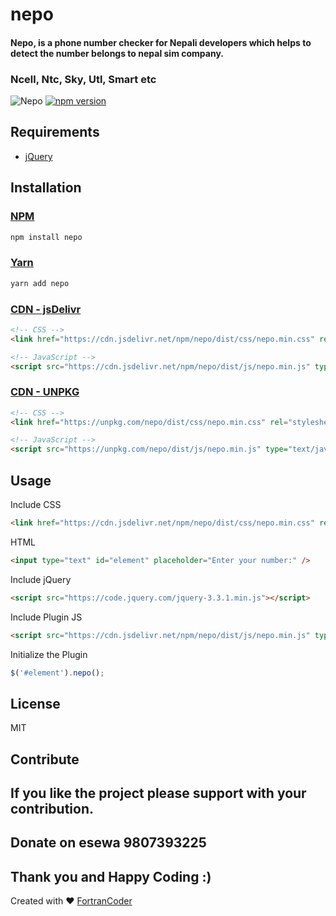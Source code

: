 # nepo
#### Nepo, is a phone number checker for Nepali developers which helps to detect the number belongs to nepal sim company.
### Ncell, Ntc, Sky, Utl, Smart etc
![Nepo](https://demo.dineshuprety.com.np/image/nepo.gif)
[![npm version](https://badge.fury.io/js/nepo.svg)](https://www.npmjs.com/package/nepo)

Requirements
-----
  + [jQuery](http://jquery.com/)


Installation
-----

### [NPM](https://www.npmjs.com/package/nepo)
```bash
npm install nepo
```

### [Yarn](https://yarn.pm/nepo)
```bash
yarn add nepo
```

### [CDN - jsDelivr](https://www.jsdelivr.com/package/npm/nepo)
```html
<!-- CSS -->
<link href="https://cdn.jsdelivr.net/npm/nepo/dist/css/nepo.min.css" rel="stylesheet" type="text/css" />

<!-- JavaScript -->
<script src="https://cdn.jsdelivr.net/npm/nepo/dist/js/nepo.min.js" type="text/javascript"></script>
```    

### [CDN - UNPKG](https://unpkg.com/browse/nepo/)
```html
<!-- CSS -->
<link href="https://unpkg.com/nepo/dist/css/nepo.min.css" rel="stylesheet" type="text/css" />

<!-- JavaScript -->
<script src="https://unpkg.com/nepo/dist/js/nepo.min.js" type="text/javascript"></script>
```

Usage
-----

Include CSS
```html
<link href="https://cdn.jsdelivr.net/npm/nepo/dist/css/nepo.min.css" rel="stylesheet" type="text/css" />
```

HTML
```html
<input type="text" id="element" placeholder="Enter your number:" />
```

Include jQuery
```html
<script src="https://code.jquery.com/jquery-3.3.1.min.js"></script>
```

Include Plugin JS
```html
<script src="https://cdn.jsdelivr.net/npm/nepo/dist/js/nepo.min.js" type="text/javascript"></script>
```
Initialize the Plugin
```js
$('#element').nepo();
```


License
----
MIT

Contribute
----
If you like the project please support with your contribution.
----

Donate on esewa 9807393225
----

Thank you and Happy Coding :)
----


Created with :heart: [FortranCoder](https://dineshuprety.com.np)
